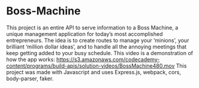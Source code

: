 # Boss-Machine

This project is an entire API to serve information to a Boss Machine, a unique management application for today’s most accomplished entrepreneurs. The idea is to create routes to manage your ‘minions’, your brilliant ‘million dollar ideas’, and to handle all the annoying meetings that keep getting added to your busy schedule. This video is a demonstration of how the app works: https://s3.amazonaws.com/codecademy-content/programs/build-apis/solution-videos/BossMachine480.mov This project was made with Javascript and uses Express.js, webpack, cors, body-parser, faker.

